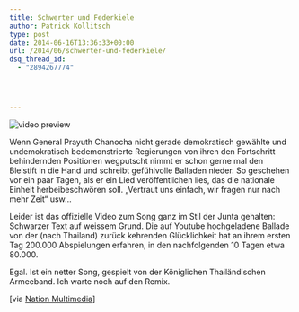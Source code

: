 ```yaml
---
title: Schwerter und Federkiele
author: Patrick Kollitsch
type: post
date: 2014-06-16T13:36:33+00:00
url: /2014/06/schwerter-und-federkiele/
dsq_thread_id:
  - "2894267774"




---
```

<div class="video-youtube embed-responsive-item" id="video-youtube-3ba5de6d932fb6998c0a250a6400f506" data-video="//www.youtube.com/embed/p-JnwTmGLsU?&loadvideo=&autohide=2&autoplay=1&rel=0&controls=2&color=red&modestbranding=1&iv_load_policy=3&theme=light&enablejsapi=1&origin=https://localhost">
  <img src="/wp-content/imagecache/p-JnwTmGLsU-hqdefault.jpg" alt="video preview" /><span class="video-youtube-play-icon" aria-label="Play this video"><i class="icon-play" aria-hidden="true"></i></span>
</div>

Wenn General Prayuth Chanocha nicht gerade demokratisch gewählte und undemokratisch bedemonstrierte Regierungen von ihren den Fortschritt behindernden Positionen wegputscht nimmt er schon gerne mal den Bleistift in die Hand und schreibt gefühlvolle Balladen nieder. So geschehen vor ein paar Tagen, als er ein Lied ver&ouml;ffentlichen lies, das die nationale Einheit herbeibeschw&ouml;ren soll. &#8222;Vertraut uns einfach, wir fragen nur nach mehr Zeit&#8220; usw&#8230;

Leider ist das offizielle Video zum Song ganz im Stil der Junta gehalten: Schwarzer Text auf weissem Grund. Die auf Youtube hochgeladene Ballade von der (nach Thailand) zurück kehrenden Glücklichkeit hat an ihrem ersten Tag 200.000 Abspielungen erfahren, in den nachfolgenden 10 Tagen etwa 80.000.

Egal. Ist ein netter Song, gespielt von der K&ouml;niglichen Thail&auml;ndischen Armeeband. Ich warte noch auf den Remix.

[via [Nation Multimedia][1]]

 [1]: http://www.nationmultimedia.com/politics/Prayuths-ballad-viewed-by-over-200000-times-on-You-30235811.html